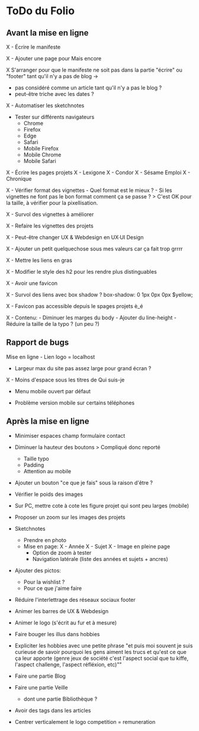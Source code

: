 # ToDo du Folio

## Avant la mise en ligne

X - Écrire le manifeste

X - Ajouter une page pour Mais encore

X  S'arranger pour que le manifeste ne soit pas dans la partie "écrire" ou "footer" tant qu'il n'y a pas de blog ->
  - pas considéré comme un article tant qu'il n'y a pas le blog ?
  - peut-être triche avec les dates ?

X - Automatiser les sketchnotes

- Tester sur différents navigateurs
  - Chrome
  - Firefox
  - Edge
  - Safari
  - Mobile Firefox
  - Mobile Chrome
  - Mobile Safari

X - Écrire les pages projets
  X - Lexigone
  X - Condor
  X - Sésame Emploi
  X - Chronique

X  - Vérifier format des vignettes
      - Quel format est le mieux ?
      - Si les vignettes ne font pas le bon format comment ça se passe ? > C'est OK pour la taille, à vérifier pour la pixellisation.

X - Survol des vignettes à améliorer

X - Refaire les vignettes des projets

X  - Peut-être changer UX & Webdesign en UX·UI Design

X - Ajouter un petit quelquechose sous mes valeurs car ça fait trop grrrr

X  - Mettre les liens en gras

X  - Modifier le style des h2 pour les rendre plus distinguables

X  - Avoir une favicon

X  - Survol des liens avec box shadow ? box-shadow: 0 1px 0px 0px $yellow;

X  - Favicon pas accessible depuis le spages projets è_é

X  - Contenu:
      - Diminuer les marges du body
      - Ajouter du line-height
      - Réduire la taille de la typo ? (un peu ?)


## Rapport de bugs

Mise en ligne - Lien logo = localhost

- Largeur max du site pas assez large pour grand écran ?

X - Moins d'espace sous les titres de Qui suis-je

- Menu mobile ouvert par défaut

- Problème version mobile sur certains téléphones


## Après la mise en ligne

- Minimiser espaces champ formulaire contact

- Diminuer la hauteur des boutons > Compliqué donc reporté
  - Taille typo
  - Padding
  - Attention au mobile

- Ajouter un bouton "ce que je fais" sous la raison d'être ?

- Vérifier le poids des images

- Sur PC, mettre cote à cote les figure projet qui sont peu larges (mobile)

- Proposer un zoom sur les images des projets

- Sketchnotes
  - Prendre en photo
  - Mise en page:
    X - Année
    X - Sujet
    X - Image en pleine page
    - Option de zoom à tester
    - Navigation latérale (liste des années et sujets + ancres)


- Ajouter des pictos:
  - Pour la wishlist ?
  - Pour ce que j'aime faire

- Réduire l'interlettrage des réseaux sociaux footer

- Animer les barres de UX & Webdesign

- Animer le logo (s'écrit au fur et à mesure)

- Faire bouger les illus dans hobbies

- Expliciter les hobbies avec une petite phrase "et puis moi souvent je suis curieuse de savoir pourquoi les gens aiment les trucs et qu'est ce que ça leur apporte (genre jeux de société c'est l'aspect social que tu kiffe, l'aspect challenge, l'aspect réfléxion, etc)""

- Faire une partie Blog

- Faire une partie Veille
  - dont une partie Bibliothèque ?

- Avoir des tags dans les articles

- Centrer verticalement le logo competition = remuneration
